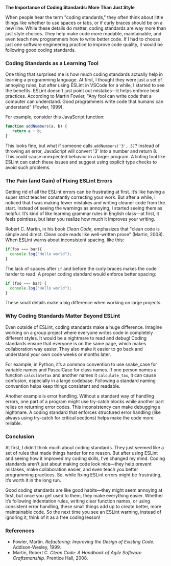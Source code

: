 **The Importance of Coding Standards: More Than Just Style**

When people hear the term "coding standards," they often think about little things like whether to use spaces or tabs, or if curly braces should be on a new line. While these details do matter, coding standards are way more than just style choices. They help make code more readable, maintainable, and even teach new programmers how to write better code. If I had to choose just one software engineering practice to improve code quality, it would be following good coding standards.

### Coding Standards as a Learning Tool

One thing that surprised me is how much coding standards actually help in learning a programming language. At first, I thought they were just a set of annoying rules, but after using ESLint in VSCode for a while, I started to see the benefits. ESLint doesn't just point out mistakes—it helps enforce best practices. According to Martin Fowler, "Any fool can write code that a computer can understand. Good programmers write code that humans can understand" (Fowler, 1999). 

For example, consider this JavaScript function:
```javascript
function addNumbers(a, b) {
   return a + b;
}
```
This looks fine, but what if someone calls `addNumbers('3', 5)`? Instead of throwing an error, JavaScript will convert '3' into a number and return 8. This could cause unexpected behavior in a larger program. A linting tool like ESLint can catch these issues and suggest using explicit type checks to avoid such problems.

### The Pain (and Gain) of Fixing ESLint Errors

Getting rid of all the ESLint errors can be frustrating at first. It’s like having a super strict teacher constantly correcting your work. But after a while, I noticed that I was making fewer mistakes and writing cleaner code from the start. Instead of seeing the warnings as annoying, I started seeing them as helpful. It’s kind of like learning grammar rules in English class—at first, it feels pointless, but later you realize how much it improves your writing. 

Robert C. Martin, in his book *Clean Code*, emphasizes that "clean code is simple and direct. Clean code reads like well-written prose" (Martin, 2008). When ESLint warns about inconsistent spacing, like this:
```javascript
if(foo === bar){
  console.log("Hello world");
}
```
The lack of spaces after `if` and before the curly braces makes the code harder to read. A proper coding standard would enforce better spacing:
```javascript
if (foo === bar) {
  console.log("Hello world");
}
```
These small details make a big difference when working on large projects.

### Why Coding Standards Matter Beyond ESLint

Even outside of ESLint, coding standards make a huge difference. Imagine working on a group project where everyone writes code in completely different styles. It would be a nightmare to read and debug! Coding standards ensure that everyone is on the same page, which makes collaboration way easier. They also make it easier to go back and understand your own code weeks or months later. 

For example, in Python, it’s a common convention to use snake_case for variable names and PascalCase for class names. If one person names a function `calculateTax` and another names it `calculate_tax`, it can cause confusion, especially in a large codebase. Following a standard naming convention helps keep things consistent and readable.

Another example is error handling. Without a standard way of handling errors, one part of a program might use try-catch blocks while another part relies on returning error codes. This inconsistency can make debugging a nightmare. A coding standard that enforces structured error handling (like always using try-catch for critical sections) helps make the code more reliable.

### Conclusion

At first, I didn’t think much about coding standards. They just seemed like a set of rules that made things harder for no reason. But after using ESLint and seeing how it improved my coding skills, I’ve changed my mind. Coding standards aren’t just about making code look nice—they help prevent mistakes, make collaboration easier, and even teach you better programming practices. So, while fixing ESLint errors might be frustrating, it’s worth it in the long run. 

Good coding standards are like good habits—they might seem annoying at first, but once you get used to them, they make everything easier. Whether it’s following indentation rules, writing clear function names, or using consistent error handling, these small things add up to create better, more maintainable code. So the next time you see an ESLint warning, instead of ignoring it, think of it as a free coding lesson!

### References

- Fowler, Martin. *Refactoring: Improving the Design of Existing Code.* Addison-Wesley, 1999.
- Martin, Robert C. *Clean Code: A Handbook of Agile Software Craftsmanship.* Prentice Hall, 2008.

